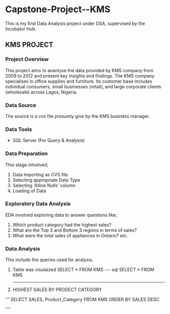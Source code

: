 # Capstone-Project--KMS
This is my  first Data Analysis project under DSA, supervised by the Incubator Hub.


## KMS PROJECT 
### Project Overview
This project aims to ananlyse the data provided by KMS company from 2009 to 2012 and present key insights and findings. 
The KMS company specialises in office supplies and furniture. Its customer base includes individual consumers, small businesses (retail),
and large corporate clients (wholesale) across Lagos, Nigeria. 

### Data Source
The source is a cvs file presumly give by the KMS business manager.

### Data Tools
- SQL Server (For Query & Analysis)

### Data Preparation
This stage inlvolved;
1. Data Importing as CVS file
2. Selecting appropriate Data Type
3. Selecting 'Allow Nulls' column
4. Loading of Data

### Exploratory Data Analysis
EDA involved exploring data to answer questions like;
1. Which product category had the highest sales? 
2. What are the Top 3 and Bottom 3 regions in terms of sales? 
3. What were the total sales of appliances in Ontario? etc.

### Data Analysis
This include the queries used for analysis.
1. Table was visulaized
    SELECT * FROM KMS
   ---  sql
    SELECT * FROM KMS

   ----

3. HIGHEST SALES BY PRODECT CATEGORY

'''
 SELECT SALES, Product_Category FROM KMS
ORDER BY SALES DESC

''''



